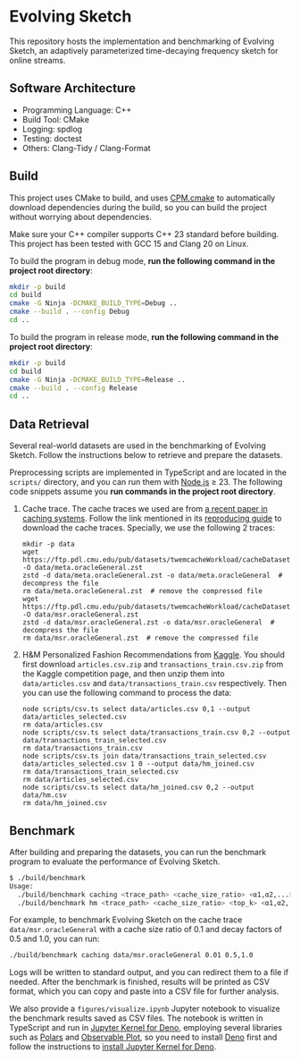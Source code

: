 # Evolving Sketch

This repository hosts the implementation and benchmarking of Evolving Sketch, an adaptively parameterized time-decaying frequency sketch for online streams.

## Software Architecture

- Programming Language: C++
- Build Tool: CMake
- Logging: spdlog
- Testing: doctest
- Others: Clang-Tidy / Clang-Format

## Build

This project uses CMake to build, and uses [CPM.cmake](https://github.com/cpm-cmake/CPM.cmake) to automatically download dependencies during the build, so you can build the project without worrying about dependencies.

Make sure your C++ compiler supports C++ 23 standard before building. This project has been tested with GCC 15 and Clang 20 on Linux.

To build the program in debug mode, **run the following command in the project root directory**:

```bash
mkdir -p build
cd build
cmake -G Ninja -DCMAKE_BUILD_TYPE=Debug ..
cmake --build . --config Debug
cd ..
```

To build the program in release mode, **run the following command in the project root directory**:

```bash
mkdir -p build
cd build
cmake -G Ninja -DCMAKE_BUILD_TYPE=Release ..
cmake --build . --config Release
cd ..
```

## Data Retrieval

Several real-world datasets are used in the benchmarking of Evolving Sketch. Follow the instructions below to retrieve and prepare the datasets.

Preprocessing scripts are implemented in TypeScript and are located in the `scripts/` directory, and you can run them with [Node.js](https://nodejs.org) ≥ 23. The following code snippets assume you **run commands in the project root directory**.

1. Cache trace. The cache traces we used are from [a recent paper in caching systems](https://github.com/Thesys-lab/sosp23-s3fifo). Follow the link mentioned in its [reproducing guide](https://github.com/Thesys-lab/sosp23-s3fifo/blob/6bc49d9630572721b41cd08adfa982775f3cb1de/doc/AE.md) to download the cache traces. Specially, we use the following 2 traces:

   ```shell
   mkdir -p data
   wget https://ftp.pdl.cmu.edu/pub/datasets/twemcacheWorkload/cacheDatasets/metaKV/meta_kvcache_traces_1.oracleGeneral.bin.zst -O data/meta.oracleGeneral.zst
   zstd -d data/meta.oracleGeneral.zst -o data/meta.oracleGeneral  # decompress the file
   rm data/meta.oracleGeneral.zst  # remove the compressed file
   wget https://ftp.pdl.cmu.edu/pub/datasets/twemcacheWorkload/cacheDatasets/msr/msr_prxy_1.oracleGeneral.zst -O data/msr.oracleGeneral.zst
   zstd -d data/msr.oracleGeneral.zst -o data/msr.oracleGeneral  # decompress the file
   rm data/msr.oracleGeneral.zst  # remove the compressed file
   ```

2. H&M Personalized Fashion Recommendations from [Kaggle](https://www.kaggle.com/competitions/h-and-m-personalized-fashion-recommendations/data). You should first download `articles.csv.zip` and `transactions_train.csv.zip` from the Kaggle competition page, and then unzip them into `data/articles.csv` and `data/transactions_train.csv` respectively. Then you can use the following command to process the data:

   ```shell
   node scripts/csv.ts select data/articles.csv 0,1 --output data/articles_selected.csv
   rm data/articles.csv
   node scripts/csv.ts select data/transactions_train.csv 0,2 --output data/transactions_train_selected.csv
   rm data/transactions_train.csv
   node scripts/csv.ts join data/transactions_train_selected.csv data/articles_selected.csv 1 0 --output data/hm_joined.csv
   rm data/transactions_train_selected.csv
   rm data/articles_selected.csv
   node scripts/csv.ts select data/hm_joined.csv 0,2 --output data/hm.csv
   rm data/hm_joined.csv
   ```

## Benchmark

After building and preparing the datasets, you can run the benchmark program to evaluate the performance of Evolving Sketch.

```bash
$ ./build/benchmark
Usage:
  ./build/benchmark caching <trace_path> <cache_size_ratio> <α1,α2,...>
  ./build/benchmark hm <trace_path> <cache_size_ratio> <top_k> <α1,α2,...>
```

For example, to benchmark Evolving Sketch on the cache trace `data/msr.oracleGeneral` with a cache size ratio of 0.1 and decay factors of 0.5 and 1.0, you can run:

```bash
./build/benchmark caching data/msr.oracleGeneral 0.01 0.5,1.0
```

Logs will be written to standard output, and you can redirect them to a file if needed. After the benchmark is finished, results will be printed as CSV format, which you can copy and paste into a CSV file for further analysis.

We also provide a `figures/visualize.ipynb` Jupyter notebook to visualize the benchmark results saved as CSV files. The notebook is written in TypeScript and run in [Jupyter Kernel for Deno](https://docs.deno.com/runtime/reference/cli/jupyter/), employing several libraries such as [Polars](https://www.npmjs.com/package/nodejs-polars) and [Observable Plot](https://observablehq.com/plot/), so you need to install [Deno](https://deno.com/) first and follow the instructions to [install Jupyter Kernel for Deno](https://docs.deno.com/runtime/reference/cli/jupyter/).
